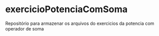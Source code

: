 # exercicioPotenciaComSoma
Repositório para armazenar os arquivos do exercicios da potencia com operador de soma
